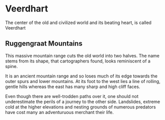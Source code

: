 # Veerdhart
The center of the old and civilized world and its beating heart, is called Veerdhart 

## Ruggengraat Mountains
This massive mountain range cuts the old world into two halves. The name stems from its shape, that cartographers found, looks reminiscent of a spine. 

It is an ancient mountain range and so loses much of its edge towards the outer spurs and lower mountains. At its foot to the west lies a line of rolling, gentle hills whereas the east has many sharp and high cliff faces. 

Even though there are well-trodden paths over it, one should not underestimate the perils of a journey to the other side. Landslides, extreme cold at the higher elevations and nesting grounds of numerous predators have cost many an adventuruous merchant their life. 